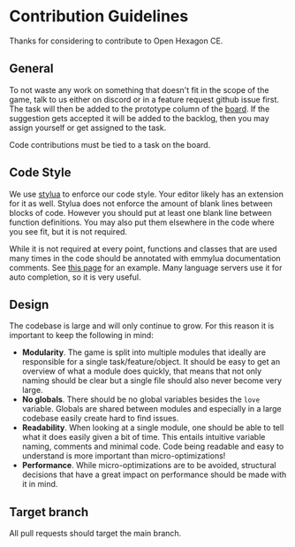 # Contribution Guidelines
Thanks for considering to contribute to Open Hexagon CE.


## General
To not waste any work on something that doesn't fit in the scope of the game, talk to us either on discord or in a feature request github issue first.
The task will then be added to the prototype column of the [board](https://github.com/orgs/Open-Hexagon/projects/4/views/1).
If the suggestion gets accepted it will be added to the backlog, then you may assign yourself or get assigned to the task.

Code contributions must be tied to a task on the board.


## Code Style
We use [stylua](https://github.com/JohnnyMorganz/StyLua) to enforce our code style. Your editor likely has an extension for it as well.
Stylua does not enforce the amount of blank lines between blocks of code. However you should put at least one blank line between function definitions.
You may also put them elsewhere in the code where you see fit, but it is not required.

While it is not required at every point, functions and classes that are used many times in the code should be annotated with emmylua documentation comments. See [this page](https://emmylua.github.io/annotations/example.html) for an example.
Many language servers use it for auto completion, so it is very useful.


## Design
The codebase is large and will only continue to grow. For this reason it is important to keep the following in mind:
- **Modularity**. The game is split into multiple modules that ideally are responsible for a single task/feature/object. It should be easy to get an overview of what a module does quickly, that means that not only naming should be clear but a single file should also never become very large.
- **No globals**. There should be no global variables besides the `love` variable. Globals are shared between modules and especially in a large codebase easily create hard to find issues.
- **Readability**. When looking at a single module, one should be able to tell what it does easily given a bit of time. This entails intuitive variable naming, comments and minimal code. Code being readable and easy to understand is more important than micro-optimizations!
- **Performance**. While micro-optimizations are to be avoided, structural decisions that have a great impact on performance should be made with it in mind.

## Target branch
All pull requests should target the main branch.
